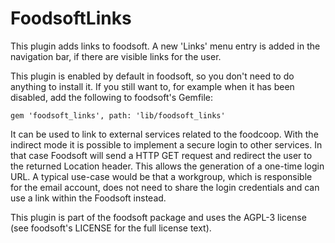 FoodsoftLinks
=================

This plugin adds links to foodsoft. A new 'Links' menu entry is added in the
navigation bar, if there are visible links for the user.

This plugin is enabled by default in foodsoft, so you don't need to do anything
to install it. If you still want to, for example when it has been disabled,
add the following to foodsoft's Gemfile:

```Gemfile
gem 'foodsoft_links', path: 'lib/foodsoft_links'
```

It can be used to link to external services related to the foodcoop.
With the indirect mode it is possible to implement a secure login to other
services. In that case Foodsoft will send a HTTP GET request and redirect
the user to the returned Location header. This allows the generation of
a one-time login URL.
A typical use-case would be that a workgroup, which is responsible for
the email account, does not need to share the login credentials and can
use a link within the Foodsoft instead.

This plugin is part of the foodsoft package and uses the AGPL-3 license (see
foodsoft's LICENSE for the full license text).
